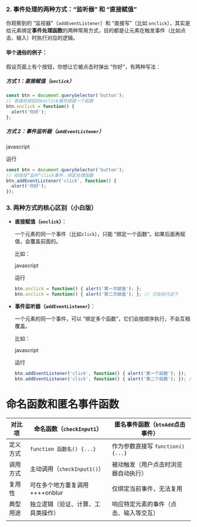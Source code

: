 ### 2. 事件处理的两种方式：“监听器” 和 “直接赋值”

你观察到的 “监视器”（`addEventListener`）和 “直接写”（比如 `onclick`），其实是给元素绑定**事件处理函数**的两种常用方式，目的都是让元素在触发事件（比如点击、输入）时执行对应的逻辑。

#### 举个通俗的例子：

假设页面上有个按钮，你想让它被点击时弹出 “你好”，有两种写法：

##### 方式 1：直接赋值（`onclick`）

```javascript
const btn = document.querySelector('button');
// 直接给按钮的onclick属性赋值一个函数
btn.onclick = function() {
  alert('你好');
};
```

##### 方式 2：事件监听器（`addEventListener`）

javascript

运行

```javascript
const btn = document.querySelector('button');
// 给按钮“监听”click事件，绑定处理函数
btn.addEventListener('click', function() {
  alert('你好');
});
```

### 3. 两种方式的核心区别（小白版）

- **直接赋值（`onclick`）**：
    
    一个元素的同一个事件（比如`click`），只能 “绑定一个函数”。如果后面再赋值，会覆盖前面的。
    
    比如：
    
    javascript
    
    运行
    
    ```javascript
    btn.onclick = function() { alert('第一次赋值'); };
    btn.onclick = function() { alert('第二次赋值'); }; // 只会执行这个
    ```
    
- **事件监听器（`addEventListener`）**：
    
    一个元素的同一个事件，可以 “绑定多个函数”，它们会按顺序执行，不会互相覆盖。
    
    比如：
    
    javascript
    
    运行
    
    ```javascript
    btn.addEventListener('click', function() { alert('第一个函数'); });
    btn.addEventListener('click', function() { alert('第二个函数'); }); // 两个都会执行
    ```
    

# 命名函数和匿名事件函数

| 对比项  | 命名函数（`checkInput1`）      | 匿名事件函数（`btnAdd`点击事件）       |
| ---- | ------------------------ | -------------------------- |
| 定义方式 | `function 函数名() {...}`   | 作为参数直接写 `function() {...}` |
| 调用方式 | 主动调用（`checkInput1()`）    | 被动触发（用户点击时浏览器自动执行）         |
| 复用性  | 可在多个地方重复调用    ++++onblur | 仅绑定当前事件，无法复用               |
| 典型用途 | 独立逻辑（验证、计算、工具类操作）        | 响应特定元素的事件（点击、输入等交互）        |
|      |                          |                            |
